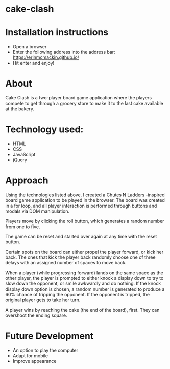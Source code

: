 # cake-clash

# Installation instructions
- Open a browser
- Enter the following address into the address bar: https://erinmcmackin.github.io/
- Hit enter and enjoy!

# About
Cake Clash is a two-player board game application where the players compete to get through a grocery store to make it to the last cake available at the bakery.

# Technology used:
- HTML
- CSS
- JavaScript
- jQuery

# Approach
Using the technologies listed above, I created a Chutes N Ladders -inspired board game application to be played in the browser. The board was created in a for loop, and all player interaction is performed through buttons and modals via DOM manipulation.

Players move by clicking the roll button, which generates a random number from one to five.

The game can be reset and started over again at any time with the reset button.

Certain spots on the board can either propel the player forward, or kick her back. The ones that kick the player back randomly choose one of three delays with an assigned number of spaces to move back.

When a player (while progressing forward) lands on the same space as the other player, the player is prompted to either knock a display down to try to slow down the opponent, or smile awkwardly and do nothing. If the knock display down option is chosen, a random number is generated to produce a 60% chance of tripping the opponent. If the opponent is tripped, the original player gets to take her turn.

A player wins by reaching the cake (the end of the board), first. They can overshoot the ending square.

# Future Development
- An option to play the computer
- Adapt for mobile
- Improve appearance
